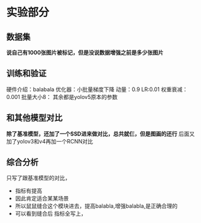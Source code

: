# 实验部分
## 数据集
**说自己有1000张图片被标记，但是没说数据增强之前是多少张图片**
## 训练和验证
硬件介绍：balabala
优化器：小批量梯度下降
动量：0.9
LR:0.01
权重衰减：0.001
批量大小8：
其余都是yolov5原本的参数
## 和其他模型对比
**除了基准模型，还加了一个SSD进来做对比，总共就仨，但是图画的还行**
后面又加了yolov3和v4再加一个RCNN对比
## 综合分析
只写了跟基准模型的对比，
- 指标有提高
- 因此肯定适合某某场景
- 所以鼠鼠缝合这个模块进去，提高balabla,增强balabla,是正确合理的
- 可以看到缝合后 指标全写上，